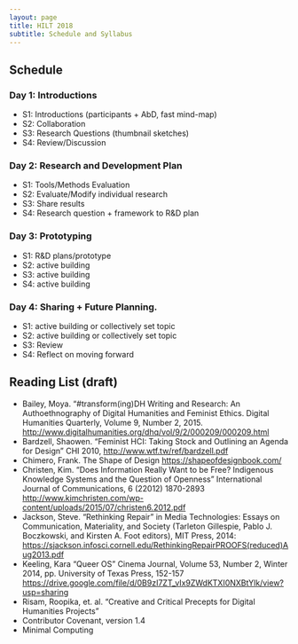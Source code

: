 ```yaml
---
layout: page
title: HILT 2018
subtitle: Schedule and Syllabus
---
```


## Schedule

### Day 1: Introductions

- S1: Introductions (participants + AbD, fast mind-map)
- S2: Collaboration
- S3: Research Questions (thumbnail sketches)
- S4: Review/Discussion

### Day 2: Research and Development Plan

- S1: Tools/Methods Evaluation
- S2: Evaluate/Modify individual research
- S3: Share results
- S4: Research question + framework to R&D plan

### Day 3: Prototyping

- S1: R&D plans/prototype
- S2: active building
- S3: active building
- S4: active building

### Day 4: Sharing + Future Planning.

- S1: active building or collectively set topic
- S2: active building or collectively set topic
- S3: Review
- S4: Reflect on moving forward


## Reading List (draft)

- Bailey, Moya. “#transform(ing)DH Writing and Research: An Authoethnography of Digital Humanities and Feminist Ethics. Digital Humanities Quarterly, Volume 9, Number 2, 2015. http://www.digitalhumanities.org/dhq/vol/9/2/000209/000209.html 
- Bardzell, Shaowen. “Feminist HCI: Taking Stock and Outlining an Agenda for Design” CHI 2010, http://www.wtf.tw/ref/bardzell.pdf 
- Chimero, Frank. The Shape of Design https://shapeofdesignbook.com/
- Christen, Kim. “Does Information Really Want to be Free? Indigenous Knowledge Systems and the Question of Openness” International Journal of Communications, 6 (22012) 1870-2893 
http://www.kimchristen.com/wp-content/uploads/2015/07/christen6.2012.pdf 
- Jackson, Steve. “Rethinking Repair” in Media Technologies: Essays on Communication, Materiality, and Society (Tarleton Gillespie, Pablo J. Boczkowski, and Kirsten A. Foot editors), MIT Press, 2014: https://sjackson.infosci.cornell.edu/RethinkingRepairPROOFS(reduced)Aug2013.pdf 
- Keeling, Kara “Queer OS” Cinema Journal, Volume 53, Number 2, Winter 2014, pp. University of Texas Press, 152-157 https://drive.google.com/file/d/0B9zI7ZT_vIx9ZWdKTXI0NXBtYlk/view?usp=sharing
- Risam, Roopika, et. al. “Creative and Critical Precepts for Digital Humanities Projects”
- Contributor Covenant, version 1.4
- Minimal Computing

